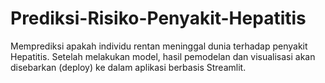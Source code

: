 # Prediksi-Risiko-Penyakit-Hepatitis
Memprediksi apakah individu rentan meninggal dunia terhadap penyakit Hepatitis. Setelah melakukan model, hasil pemodelan dan visualisasi akan disebarkan (deploy) ke dalam aplikasi berbasis Streamlit.
